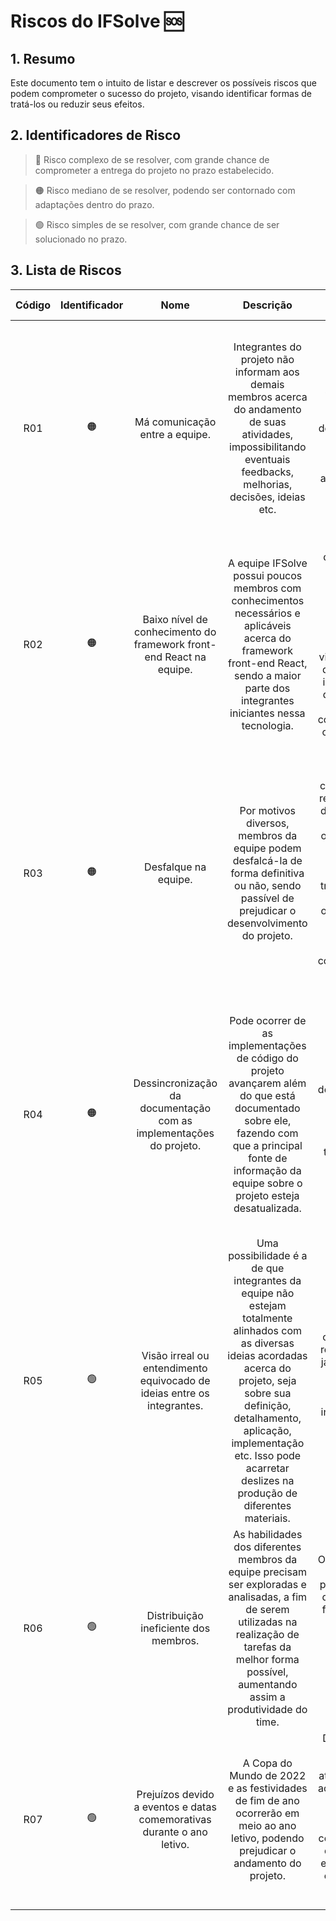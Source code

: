 # Riscos do IFSolve :sos:

## 1. Resumo
Este documento tem o intuito de listar e descrever os possíveis riscos que podem comprometer o sucesso do projeto, visando identificar formas de tratá-los ou reduzir seus efeitos.

## 2. Identificadores de Risco
> :red_circle: Risco complexo de se resolver, com grande chance de comprometer a entrega do projeto no prazo estabelecido. 

> :orange_circle: Risco mediano de se resolver, podendo ser contornado com adaptações dentro do prazo.

> :green_circle: Risco simples de se resolver, com grande chance de ser solucionado no prazo.

## 3. Lista de Riscos

|    Código           |    Identificador    |         Nome        |        Descrição     |       Indicador     | Estratégia de Mitigação | Plano de Contingência        
| :-----------------: | :-----------------: | :-----------------: |  :-----------------: | :-----------------: |  :-----------------:    | :-----------------: 
| R01 | :orange_circle:  | Má comunicação entre a equipe. | Integrantes do projeto não informam aos demais membros acerca do andamento de suas atividades, impossibilitando eventuais feedbacks, melhorias, decisões, ideias etc. | Membros desinformados sobre diferentes situações envolvendo os demais integrantes do grupo, como por exemplo o progresso de atividades, estado emocional etc. | Estimular comunicação entre todos os integrantes, se informando sobre o estado atual das tarefas em desenvolvimento, oferecendo suporte aos demais etc. | Definir um canal de comunicação (Discord, Teams, Meet etc.) a fim de usá-lo para realizar reuniões semanais, com o objetivo de acompanhar o andamento das atividades, fornecer feedbacks aos demais integrantes, elaborar melhorias etc.
| R02 | :orange_circle:  | Baixo nível de conhecimento do framework front-end React na equipe. | A equipe IFSolve possui poucos membros com conhecimentos necessários e aplicáveis acerca do framework front-end React, sendo a maior parte dos integrantes iniciantes nessa tecnologia. | Avanço lento do desenvolvimento das tarefas do front-end, sucedendo uma pequena quantidade de novidades e discussões visando a melhoria do projeto após a interação com os demais membros do grupo e consequentemente o recebimento de feedbacks. | Recorrer ao(s) membro(s) da equipe que possui(em) conhecimento nessa tecnologia, a fim de solicitar ajuda para tirar eventuais dúvidas, pedir para explicar sobre o funcionamento de algo etc. | Assistir minicursos, videoaulas, tutoriais e/ou visitar fóruns na internet sobre a tecnologia em questão, com o objetivo de aprender sobre seu funcionamento para conseguir aplicar no projeto. 
| R03 | :orange_circle:  | Desfalque na equipe. | Por motivos diversos, membros da equipe podem desfalcá-la de forma definitiva ou não, sendo passível de prejudicar o desenvolvimento do projeto. | Integrantes da equipe faltando consecutivamente reuniões semanais do projeto do PDS e/ou aulas de outras disciplinas. Além da não entrega e/ou acúmulo de trabalhos tanto do PDS quanto de outras disciplinas, o que pode acarretar reprovação e consequentemente o desfalque de membros. | Alinhar todos os membros do time à todas as tecnologias e documentações produzidas no projeto, a fim de amenizar o impacto de um eventual desfalque temporário ou definitivo na equipe, seja por problemas de saúde, fatores pessoais etc. | Reorganizar atividades de forma justa entre os integrantes ativos e/ou possivelmente realocá-los para outros tipos de tarefas em setores que sofreram baixa. 
| R04 | :orange_circle:  | Dessincronização da documentação com as implementações do projeto. | Pode ocorrer de as implementações de código do projeto avançarem além do que está documentado sobre ele, fazendo com que a principal fonte de informação da equipe sobre o projeto esteja desatualizada. | Checagens nas documentações do projeto a fim de verificar e/ou relembrar informações se tornam inviáveis. | Revisar a documentação do projeto constantemente a fim de atualizá-la e evoluí-la conforme as implementações mais atualizadas. | Elaborar as documentações do projeto antes de implementar os códigos referentes à elas, tendo em mente que a codificação não deve aguardar por muito tempo e estagnar, a fim de agilizar o processo de desenvolvimento e manter a sincronização entre ambas as partes.
| R05 | :green_circle:   | Visão irreal ou entendimento equivocado de ideias entre os integrantes. | Uma possibilidade é a de que integrantes da equipe não estejam totalmente alinhados com as diversas ideias acordadas acerca do projeto, seja sobre sua definição, detalhamento, aplicação, implementação etc. Isso pode acarretar deslizes na produção de diferentes materiais. | Dúvidas constantes sobre regras de negócio já solidificadas no projeto, além da contradição de ideias entre integrantes ou em relação à documentação. | Revisar documentação de tarefas antes de serem desenvolvidas e após serem produzidas com os membros da equipe presentes, a fim de todos estarem a par do que foi planejado, discutido, decidido e realizado. | Priorizar a realização de tarefas em grupo (dupla ou mais), para aumentar as chances de se ter uma tarefa alinhada com as propostas do projeto, evitando tempo gasto com tarefas desviadas do planejado.
| R06 | :green_circle:   | Distribuição ineficiente dos membros. | As habilidades dos diferentes membros da equipe precisam ser exploradas e analisadas, a fim de serem utilizadas na realização de tarefas da melhor forma possível, aumentando assim a produtividade do time. | O desenvolvimento das tarefas do projeto avança em diferentes ritmos, fazendo com que se tenha alguns setores mais avançados que outros, desde discrepâncias pequenas até grandes. | Realizar discussões dentro da equipe, a fim de melhor explorar as habilidades e as áreas de interesse de cada integrante. | Realizar realocação de membros para setores da equipe em que sua produtividade seja maior e/ou atribuir outros tipos de tarefas para esses integrantes. 
| R07 | :green_circle:   | Prejuízos devido a eventos e datas comemorativas durante o ano letivo. | A Copa do Mundo de 2022 e as festividades de fim de ano ocorrerão em meio ao ano letivo, podendo prejudicar o andamento do projeto. | Desenvolvimento de tarefas mal produzidas e/ou atrasadas, além do acúmulo de tarefas que gera uma sobrecarga na equipe, assim como a dificuldade de comunicação entre os membros em meio a essas datas comemorativas. | Antecipar o desenvolvimento da maior quantidade de afazeres possível, a fim de que essas datas comemorativas não comprometam o desenvolvimento do projeto. | Montar um calendário de tarefas que leve esses diferentes eventos em consideração, a fim de contorná-los com êxito.

<br>
